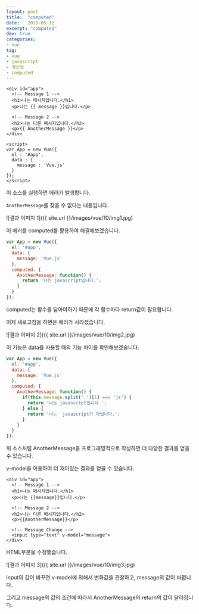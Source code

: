 ```yaml
---
layout: post
title:  "computed"
date:   2019-05-12
excerpt: "computed"
dev: true
categories:
- vue
tag:
- vue
- javascript
- 계산형
- computed
---
```


```vue
<div id="app">
  <!-- Message 1 -->
  <h1>나는 메시지입니다.</h1>
  <p>나는 {{ message }}입니다.</p>

  <!-- Message 2 -->
  <h2>나는 다른 메시지입니다.</h2>
  <p>{{ AnotherMessage }}</p>
</div>

<script>
var App = new Vue({
  el : '#app',  
  data : {
    message : 'Vue.js'
  }
});
</script>
```

이 소스를 실행하면 에러가 발생합니다.

`AnotherMessage`를 찾을 수 없다는 내용입니다.

![결과 이미지 1]({{ site.url }}/images/vue/10/img1.jpg)

이 에러를 computed를 활용하여 해결해보겠습니다.

```javascript
var App = new Vue({
  el: '#app',
  data: {
    message: 'Vue.js'
  },
  computed: {
    AnotherMessage: function() {
      return '나는 javascript입니다.';
    }
  }
});
```

computed는 함수를 담아야하기 때문에 각 함수마다 return값이 필요합니다.

이제 새로고침을 하면은 에러가 사라졌습니다.

![결과 이미지 2]({{ site.url }}/images/vue/10/img2.jpg)

이 기능은 data를 사용할 때의 기능 차이를 확인해보겠습니다.

```javascript
var App = new Vue({
  el: '#app',
  data: {
    message: 'Vue.js'
  },
  computed: {
    AnotherMessage: function() {
      if(this.message.split('.')[1] === 'js') {
        return '나는 javascript입니다.';
      } else {
        return '나는  javascript가 아닙니다.';
      }
    }
  }
});
```

위 소스처럼 AnotherMessage을 프로그래밍적으로 작성하면 더 다양한 결과를 얻을 수 있습니다.

v-model을 이용하여 더 재미있는 결과를 얻을 수 있습니다.

```vue
<div id="app">
  <!-- Message 1 -->
  <h1>나는 메시지입니다.</h1>
  <p>나는 {{message}}입니다.</p>

  <!-- Message 2 -->
  <h2>나는 다른 메시지입니다.</h2>
  <p>{{AnotherMessage}}</p>

  <!-- Message Change -->
  <input type="text" v-model="message">
</div>
```

HTML부분을 수정했습니다.

![결과 이미지 3]({{ site.url }}/images/vue/10/img3.jpg)

input의 값이 바꾸면 v-model에 의해서 변화값을 관찰하고, message의 값이 바뀝니다.

그리고 message의 값의 조건에 따라서 AnotherMessage의 return의 값이 달라집니다.
